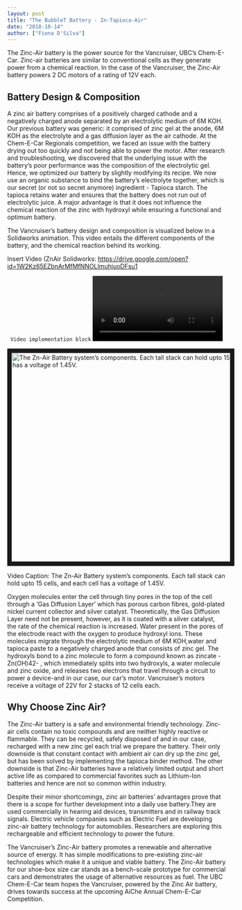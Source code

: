 ```yaml
---
layout: post
title: "The BubbleT Battery - Zn-Tapioca-Air"
date: "2018-10-14"
author: ["Fiona D'Silva"]
---
```


The Zinc-Air battery is the power source for the Vancruiser, UBC’s Chem-E-Car. Zinc-air batteries are similar to conventional cells as they generate power from a chemical reaction. In the case of the Vancruiser, the Zinc-Air battery powers 2 DC motors of a rating of 12V each.

## Battery Design & Composition

A zinc air battery comprises of a positively charged cathode and a negatively charged anode separated by an electrolytic medium of 6M KOH.  Our previous battery was generic: it comprised of zinc gel at the anode, 6M KOH as the electrolyte and a gas diffusion layer as the air cathode. At the Chem-E-Car Regionals competition, we faced an issue with the battery drying out too quickly and not being able to power the motor. After research and troubleshooting, we discovered that the underlying issue with the battery’s poor performance was the composition of the electrolytic gel. Hence, we optimized our battery by slightly modifying its recipe. We now use an organic substance to bind the battery’s electrolyte together, which is our secret (or not so secret anymore) ingredient - Tapioca starch. The tapioca retains water and ensures that the battery does not run out of electrolytic juice. A major advantage is that it does not influence the chemical reaction of the zinc with hydroxyl while ensuring a functional and optimum battery.

The Vancruiser’s battery design and composition is visualized below in a Solidworks animation. This video entails the different components of the battery, and the chemical reaction behind its working. 


Insert Video (ZnAir Solidworks: 
https://drive.google.com/open?id=1W2Kz65EZbnArMfMfNNOLImuhjuoDFsu1

``` Video implementation block```
<video controls="controls">
  <source type="video/mp4" src="/assets/videos/blog/ZnAir_Solidworks.mp4">
</video>   



<a href="UBCEnvision.github.io/assets/videos/blog/ZnAir_Solidworks.mp4"><img src="UBCEnvision.github.io/assets/videos/blog/ZnAir_Solidworks.mp4" alt="The Zn-Air Battery system’s components. Each tall stack can hold upto 15 cells, and each cell has a voltage of 1.45V." width="640" height="480" border="10" /></a>

Video Caption: The Zn-Air Battery system’s components. Each tall stack can hold upto 15 cells, and each cell has a voltage of 1.45V. 


Oxygen molecules enter the cell through tiny pores in the top of the cell through a ‘Gas Diffusion Layer’ which has porous carbon fibres, gold-plated nickel current collector and silver catalyst. Theoretically, the Gas Diffusion Layer need not be present, however, as it is coated with a silver catalyst, the rate of the chemical reaction is increased.  Water present in the pores of the electrode react with the oxygen to produce hydroxyl ions. These molecules migrate through the electrolytic medium of 6M KOH,water and tapioca paste to a negatively charged anode that consists of zinc gel. The hydroxyls bond to a zinc molecule to form a compound known as zincate - Zn(OH)42- , which immediately splits into two hydroxyls, a water molecule and zinc oxide, and releases two electrons that travel through a circuit to power a device-and in our case, our car’s motor. Vancruiser’s motors receive a voltage of 22V for 2 stacks of 12 cells each. 


## Why Choose Zinc Air?

The Zinc-Air battery is a safe and environmental friendly technology. Zinc-air cells contain no toxic compounds and are neither highly reactive or flammable. They can be recycled, safely disposed of and in our case, recharged with a new zinc gel each trial we prepare the battery. Their only downside is that constant contact with ambient air can dry up the zinc gel, but has been solved by implementing the tapioca binder method. The other downside is that Zinc-Air batteries have a relatively limited output and short active life as compared to commercial favorites such as Lithium-Ion batteries and hence are not so common within industry. 

Despite their minor shortcomings, zinc air batteries’ advantages prove that there is a scope for further development into a daily use battery.They are used commercially in hearing aid devices, transmitters and in railway track signals. Electric vehicle companies such as Electric Fuel are developing zinc-air battery technology for automobiles. Researchers are exploring this rechargeable and efficient technology to power the future.

The Vancruiser’s Zinc-Air battery promotes a renewable and alternative source of energy. It has simple modifications to pre-existing zinc-air technologies which make it a unique and viable battery. The Zinc-Air battery for our shoe-box size car stands as a bench-scale prototype for commercial cars and demonstrates the usage of alternative resources as fuel. The UBC Chem-E-Car team hopes the Vancruiser, powered by the Zinc Air battery, drives towards success at the upcoming AiChe Annual Chem-E-Car Competition.

